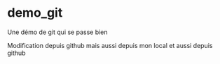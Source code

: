 # demo_git
Une démo de git qui se passe bien

Modification depuis github mais aussi depuis mon local et aussi depuis github

